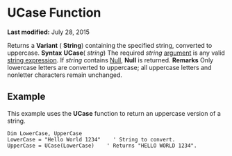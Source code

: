 
# UCase Function

 **Last modified:** July 28, 2015


Returns a  **Variant** ( **String**) containing the specified string, converted to uppercase.
 **Syntax**
 **UCase**( _string_)
The required  _string_ [argument](b8bdf64f-5920-1ae9-16d0-b26d09524a30.md) is any valid [string expression](b8bdf64f-5920-1ae9-16d0-b26d09524a30.md). If  _string_ contains [Null](b8bdf64f-5920-1ae9-16d0-b26d09524a30.md),  **Null** is returned.
 **Remarks**
Only lowercase letters are converted to uppercase; all uppercase letters and nonletter characters remain unchanged.

## Example

This example uses the  **UCase** function to return an uppercase version of a string.


```
Dim LowerCase, UpperCase
LowerCase = "Hello World 1234"    ' String to convert.
UpperCase = UCase(LowerCase)    ' Returns "HELLO WORLD 1234".


```

